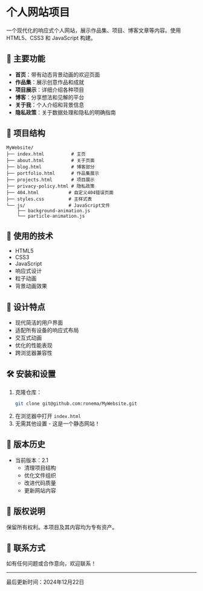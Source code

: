 # 个人网站项目

一个现代化的响应式个人网站，展示作品集、项目、博客文章等内容。使用 HTML5、CSS3 和 JavaScript 构建。

## 🌟 主要功能

- **首页**：带有动态背景动画的欢迎页面
- **作品集**：展示创意作品和成就
- **项目展示**：详细介绍各种项目
- **博客**：分享想法和见解的平台
- **关于我**：个人介绍和背景信息
- **隐私政策**：关于数据处理和隐私的明确指南

## 📁 项目结构

```
MyWebsite/
├── index.html          # 主页
├── about.html          # 关于页面
├── blog.html           # 博客部分
├── portfolio.html      # 作品集展示
├── projects.html       # 项目展示
├── privacy-policy.html # 隐私政策
├── 404.html           # 自定义404错误页面
├── styles.css         # 主样式表
└── js/                # JavaScript文件
    ├── background-animation.js
    └── particle-animation.js
```

## 🚀 使用的技术

- HTML5
- CSS3
- JavaScript
- 响应式设计
- 粒子动画
- 背景动画效果

## 🎨 设计特点

- 现代简洁的用户界面
- 适配所有设备的响应式布局
- 交互式动画
- 优化的性能表现
- 跨浏览器兼容性

## 🛠 安装和设置

1. 克隆仓库：
   ```bash
   git clone git@github.com:ronema/MyWebsite.git
   ```
2. 在浏览器中打开 `index.html`
3. 无需其他设置 - 这是一个静态网站！

## 🔄 版本历史

- 当前版本：2.1
  - 清理项目结构
  - 优化文件组织
  - 改进代码质量
  - 更新网站内容

## 📝 版权说明

保留所有权利。本项目及其内容均为专有资产。

## 🤝 联系方式

如有任何问题或合作意向，欢迎联系！

---
最后更新时间：2024年12月22日
